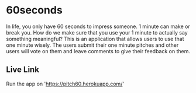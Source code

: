 # 60seconds

In life, you only have 60 seconds to impress someone. 1 minute can make or break you. How do we make sure that you use your 1 minute to actually say something meaningful? This is an application that allows users to use that one minute wisely. The users submit their one minute pitches and other users will vote on them and leave comments to give their feedback on them.

## Live Link

Run the app on 'https://pitch60.herokuapp.com/'
